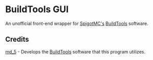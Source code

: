 # BuildTools GUI
An unofficial front-end wrapper for [SpigotMC's](https://spigotmc.org/)
[BuildTools](https://hub.spigotmc.org/jenkins/job/BuildTools/) software.

## Credits
[md_5](https://github.com/md-5/) - Develops the
[BuildTools](https://hub.spigotmc.org/stash/projects/SPIGOT/repos/buildtools/browse)
software that this program utilizes.